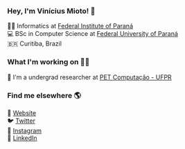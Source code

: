 ### Hey, I'm Vinícius Mioto! 👋

🧑‍💻 Informatics at [Federal Institute of Paraná](https://colombo.ifpr.edu.br/) <br>
💻 BSc in Computer Science at [Federal University of Paraná](https://www.ufpr.br/portalufpr/) <br>
🇧🇷 Curitiba, Brazil <br>

### What I'm working on 👨‍💻

🔎 I'm a undergrad researcher at [PET Computação - UFPR](https://web.inf.ufpr.br/pet/) <br>

### Find me elsewhere 🌎

🚀 [Website](https://mioto.netlify.app/) <br>
🐦 [Twitter](https://twitter.com/viniciusmioto_) <br>
📸 [Instagram](https://www.instagram.com/viniciusmioto_) <br>
💼 [LinkedIn](https://www.linkedin.com/in/vin%C3%ADcius-mioto-3aaa37145?trk=people-guest_people_search-card) <br>
